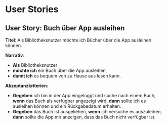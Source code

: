 # User Stories
## User Story: Buch über App ausleihen

**Titel**: Als Bibliotheksnutzer möchte ich Bücher über die App ausleihen können.

**Narrativ**:
- **Als** Bibliotheksnutzer
- **möchte ich** ein Buch über die App ausleihen,
- **damit ich** es bequem von zu Hause aus lesen kann.

**Akzeptanzkriterien**:
- **Gegeben** ich bin in der App eingeloggt und suche nach einem Buch,
  **wenn** das Buch als verfügbar angezeigt wird,
  **dann** sollte ich es ausleihen können und ein Rückgabedatum erhalten.
- **Gegeben** das Buch ist ausgeliehen,
  **wenn** ich versuche es auszuleihen,
  **dann** sollte die App mir anzeigen, dass das Buch nicht verfügbar ist.
